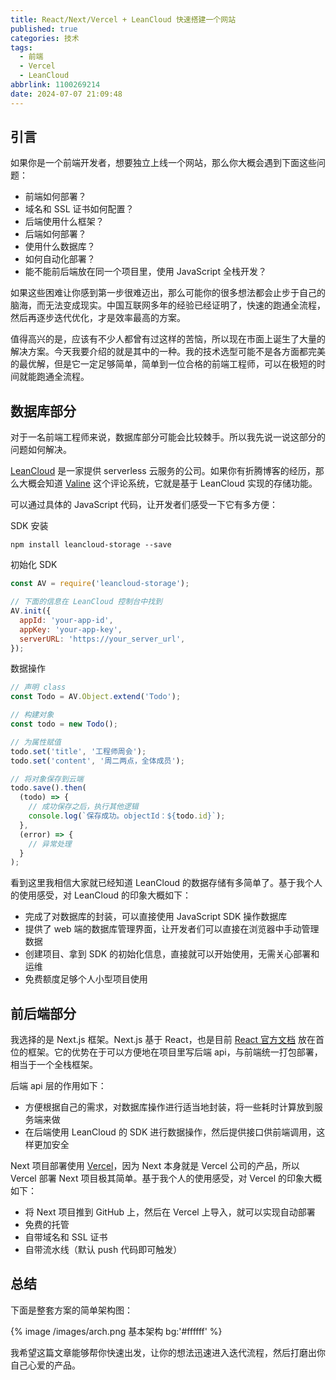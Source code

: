 ```yaml
---
title: React/Next/Vercel + LeanCloud 快速搭建一个网站
published: true
categories: 技术
tags:
  - 前端
  - Vercel
  - LeanCloud
abbrlink: 1100269214
date: 2024-07-07 21:09:48
---
```


## 引言

如果你是一个前端开发者，想要独立上线一个网站，那么你大概会遇到下面这些问题：

- 前端如何部署？
- 域名和 SSL 证书如何配置？
- 后端使用什么框架？
- 后端如何部署？
- 使用什么数据库？
- 如何自动化部署？
- 能不能前后端放在同一个项目里，使用 JavaScript 全栈开发？

如果这些困难让你感到第一步很难迈出，那么可能你的很多想法都会止步于自己的脑海，而无法变成现实。中国互联网多年的经验已经证明了，快速的跑通全流程，然后再逐步迭代优化，才是效率最高的方案。

值得高兴的是，应该有不少人都曾有过这样的苦恼，所以现在市面上诞生了大量的解决方案。今天我要介绍的就是其中的一种。我的技术选型可能不是各方面都完美的最优解，但是它一定足够简单，简单到一位合格的前端工程师，可以在极短的时间就能跑通全流程。

## 数据库部分

对于一名前端工程师来说，数据库部分可能会比较棘手。所以我先说一说这部分的问题如何解决。

[LeanCloud](https://leancloud.app/) 是一家提供 serverless 云服务的公司。如果你有折腾博客的经历，那么大概会知道 [Valine](https://valine.js.org/) 这个评论系统，它就是基于 LeanCloud 实现的存储功能。

可以通过具体的 JavaScript 代码，让开发者们感受一下它有多方便：

SDK 安装

```shell
npm install leancloud-storage --save
```

初始化 SDK

```javascript
const AV = require('leancloud-storage');

// 下面的信息在 LeanCloud 控制台中找到
AV.init({
  appId: 'your-app-id',
  appKey: 'your-app-key',
  serverURL: 'https://your_server_url',
});
```

数据操作

```javascript
// 声明 class
const Todo = AV.Object.extend('Todo');

// 构建对象
const todo = new Todo();

// 为属性赋值
todo.set('title', '工程师周会');
todo.set('content', '周二两点，全体成员');

// 将对象保存到云端
todo.save().then(
  (todo) => {
    // 成功保存之后，执行其他逻辑
    console.log(`保存成功。objectId：${todo.id}`);
  },
  (error) => {
    // 异常处理
  }
);
```

看到这里我相信大家就已经知道 LeanCloud 的数据存储有多简单了。基于我个人的使用感受，对 LeanCloud 的印象大概如下：

- 完成了对数据库的封装，可以直接使用 JavaScript SDK 操作数据库
- 提供了 web 端的数据库管理界面，让开发者们可以直接在浏览器中手动管理数据
- 创建项目、拿到 SDK 的初始化信息，直接就可以开始使用，无需关心部署和运维
- 免费额度足够个人小型项目使用

## 前后端部分

我选择的是 Next.js 框架。Next.js 基于 React，也是目前 [React 官方文档](https://react.dev/learn/start-a-new-react-project) 放在首位的框架。它的优势在于可以方便地在项目里写后端 api，与前端统一打包部署，相当于一个全栈框架。

后端 api 层的作用如下：

- 方便根据自己的需求，对数据库操作进行适当地封装，将一些耗时计算放到服务端来做
- 在后端使用 LeanCloud 的 SDK 进行数据操作，然后提供接口供前端调用，这样更加安全

Next 项目部署使用 [Vercel](https://vercel.com/)，因为 Next 本身就是 Vercel 公司的产品，所以 Vercel 部署 Next 项目极其简单。基于我个人的使用感受，对 Vercel 的印象大概如下：

- 将 Next 项目推到 GitHub 上，然后在 Vercel 上导入，就可以实现自动部署
- 免费的托管
- 自带域名和 SSL 证书
- 自带流水线（默认 push 代码即可触发）

## 总结

下面是整套方案的简单架构图：

{% image /images/arch.png 基本架构 bg:'#ffffff' %}

我希望这篇文章能够帮你快速出发，让你的想法迅速进入迭代流程，然后打磨出你自己心爱的产品。
